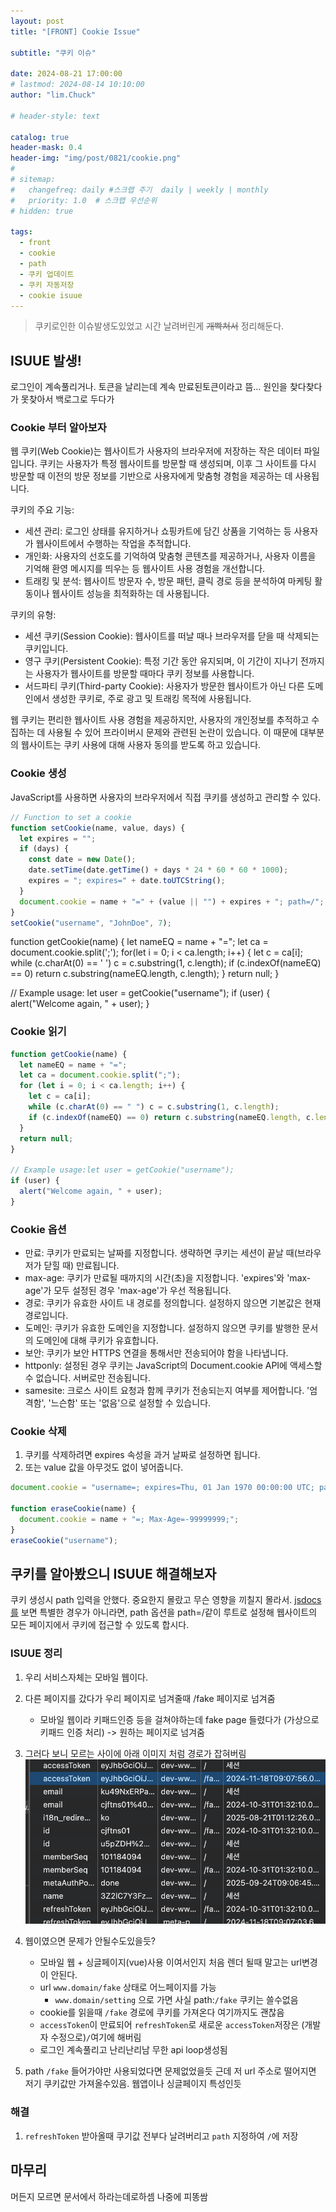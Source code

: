 ```yaml
---
layout: post
title: "[FRONT] Cookie Issue"

subtitle: "쿠키 이슈"

date: 2024-08-21 17:00:00
# lastmod: 2024-08-14 10:10:00
author: "lim.Chuck"

# header-style: text

catalog: true
header-mask: 0.4
header-img: "img/post/0821/cookie.png"
#
# sitemap:
#   changefreq: daily #스크랩 주기  daily | weekly | monthly
#   priority: 1.0  # 스크랩 우선순위
# hidden: true

tags:
  - front
  - cookie
  - path
  - 쿠키 업데이트
  - 쿠키 자동저장
  - cookie isuue
---
```


> 쿠키로인한 이슈발생도있었고 시간 날려버린게 ~~개빡쳐서~~ 정리해둔다.

## ISUUE 발생!

로그인이 계속풀리거나. 토큰을 날리는데 계속 만료된토큰이라고 뜸...
원인을 찾다찾다가 못찾아서 백로그로 두다가

### Cookie 부터 알아보자

웹 쿠키(Web Cookie)는 웹사이트가 사용자의 브라우저에 저장하는 작은 데이터 파일입니다. 쿠키는 사용자가 특정 웹사이트를 방문할 때 생성되며, 이후 그 사이트를 다시 방문할 때 이전의 방문 정보를 기반으로 사용자에게 맞춤형 경험을 제공하는 데 사용됩니다.

쿠키의 주요 기능:

- 세션 관리: 로그인 상태를 유지하거나 쇼핑카트에 담긴 상품을 기억하는 등 사용자가 웹사이트에서 수행하는 작업을 추적합니다.
- 개인화: 사용자의 선호도를 기억하여 맞춤형 콘텐츠를 제공하거나, 사용자 이름을 기억해 환영 메시지를 띄우는 등 웹사이트 사용 경험을 개선합니다.
- 트래킹 및 분석: 웹사이트 방문자 수, 방문 패턴, 클릭 경로 등을 분석하여 마케팅 활동이나 웹사이트 성능을 최적화하는 데 사용됩니다.

쿠키의 유형:

- 세션 쿠키(Session Cookie): 웹사이트를 떠날 때나 브라우저를 닫을 때 삭제되는 쿠키입니다.
- 영구 쿠키(Persistent Cookie): 특정 기간 동안 유지되며, 이 기간이 지나기 전까지는 사용자가 웹사이트를 방문할 때마다 쿠키 정보를 사용합니다.
- 서드파티 쿠키(Third-party Cookie): 사용자가 방문한 웹사이트가 아닌 다른 도메인에서 생성한 쿠키로, 주로 광고 및 트래킹 목적에 사용됩니다.

웹 쿠키는 편리한 웹사이트 사용 경험을 제공하지만, 사용자의 개인정보를 추적하고 수집하는 데 사용될 수 있어 프라이버시 문제와 관련된 논란이 있습니다. 이 때문에 대부분의 웹사이트는 쿠키 사용에 대해 사용자 동의를 받도록 하고 있습니다.

### Cookie 생성

JavaScript를 사용하면 사용자의 브라우저에서 직접 쿠키를 생성하고 관리할 수 있다.

```js
// Function to set a cookie
function setCookie(name, value, days) {
  let expires = "";
  if (days) {
    const date = new Date();
    date.setTime(date.getTime() + days * 24 * 60 * 60 * 1000);
    expires = "; expires=" + date.toUTCString();
  }
  document.cookie = name + "=" + (value || "") + expires + "; path=/";
}
setCookie("username", "JohnDoe", 7);
```

function getCookie(name) {
let nameEQ = name + "=";
let ca = document.cookie.split(';');
for(let i = 0; i < ca.length; i++) {
let c = ca[i];
while (c.charAt(0) == ' ') c = c.substring(1, c.length);
if (c.indexOf(nameEQ) == 0) return c.substring(nameEQ.length, c.length);
}
return null;
}

// Example usage:
let user = getCookie("username");
if (user) {
alert("Welcome again, " + user);
}

### Cookie 읽기

```js
function getCookie(name) {
  let nameEQ = name + "=";
  let ca = document.cookie.split(";");
  for (let i = 0; i < ca.length; i++) {
    let c = ca[i];
    while (c.charAt(0) == " ") c = c.substring(1, c.length);
    if (c.indexOf(nameEQ) == 0) return c.substring(nameEQ.length, c.length);
  }
  return null;
}

// Example usage:let user = getCookie("username");
if (user) {
  alert("Welcome again, " + user);
}
```

### Cookie 옵션

- 만료: 쿠키가 만료되는 날짜를 지정합니다. 생략하면 쿠키는 세션이 끝날 때(브라우저가 닫힐 때) 만료됩니다.
- max-age: 쿠키가 만료될 때까지의 시간(초)을 지정합니다. 'expires'와 'max-age'가 모두 설정된 경우 'max-age'가 우선 적용됩니다.
- 경로: 쿠키가 유효한 사이트 내 경로를 정의합니다. 설정하지 않으면 기본값은 현재 경로입니다.
- 도메인: 쿠키가 유효한 도메인을 지정합니다. 설정하지 않으면 쿠키를 발행한 문서의 도메인에 대해 쿠키가 유효합니다.
- 보안: 쿠키가 보안 HTTPS 연결을 통해서만 전송되어야 함을 나타냅니다.
- httponly: 설정된 경우 쿠키는 JavaScript의 Document.cookie API에 액세스할 수 없습니다. 서버로만 전송됩니다.
- samesite: 크로스 사이트 요청과 함께 쿠키가 전송되는지 여부를 제어합니다. '엄격함', '느슨함' 또는 '없음'으로 설정할 수 있습니다.

### Cookie 삭제

1. 쿠키를 삭제하려면 expires 속성을 과거 날짜로 설정하면 됩니다.
1. 또는 value 값을 아무것도 없이 넣어줍니다.

```js
document.cookie = "username=; expires=Thu, 01 Jan 1970 00:00:00 UTC; path=/;";

function eraseCookie(name) {
  document.cookie = name + "=; Max-Age=-99999999;";
}
eraseCookie("username");
```

## 쿠키를 알아봤으니 ISUUE 해결해보자

쿠키 생성시 path 입력을 안했다. 중요한지 몰랐고 무슨 영향을 끼칠지 몰라서.
[jsdocs를](https://ko.javascript.info/cookie#ref-404) 보면 특별한 경우가 아니라면, path 옵션을 path=/같이 루트로 설정해 웹사이트의 모든 페이지에서 쿠키에 접근할 수 있도록 합시다.

### ISUUE 정리

1. 우리 서비스자체는 모바일 웹이다.
1. 다른 페이지를 갔다가 우리 페이지로 넘겨줄때 /fake 페이지로 넘겨줌

   - 모바일 웹이라 키패드인증 등을 걸쳐야하는데 fake page 들렸다가 (가상으로 키패드 인증 처리) -> 원하는 페이지로 넘겨줌

1. 그러다 보니 모르는 사이에 아래 이미지 처럼 경로가 잡혀버림
   ![](/img/post/0821/1.png)
1. 웹이였으면 문제가 안될수도있을듯?

   - 모바일 웹 + 싱글페이지(vue)사용 이여서인지 처음 렌더 될때 말고는 url변경이 안된다.
   - url `www.domain/fake` 상태로 어느페이지를 가능
     - `www.domain/setting` 으로 가면 사실 path:`/fake` 쿠키는 쓸수없음
   - cookie를 읽을때 `/fake` 경로에 쿠키를 가져온다 여기까지도 괜찮음
   - `accessToken`이 만료되어 `refreshToken`로 새로운 `accessToken`저장은 (개발자 수정으로)`/`여기에 해버림
   - 로그인 계속풀리고 난리난리남 무한 api loop생성됨

1. path `/fake` 들어가야만 사용되었다면 문제없었을듯 근데 저 url 주소로 떨어지면 저기 쿠키값만 가져올수있음. 웹앱이나 싱글페이지 특성인듯

### 해결

1. `refreshToken` 받아올때 쿠기값 전부다 날려버리고 `path` 지정하여 `/`에 저장

## 마무리

머든지 모르면 문서에서 하라는데로하셈 나중에 피똥쌈
